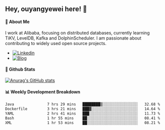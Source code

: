 ## Hey, ouyangyewei here! :wave:

#### :rocket: About Me
I work at Alibaba, focusing on distributed databases, currently learning TiKV, LevelDB, Kafka and DolphinScheduler. I am passionate about contributing to widely used open source projects.

- [![Linkedin](https://img.shields.io/badge/LinkedIn-ouyangyewei-blue)](https://www.linkedin.com/in/ouyangyewei/)
- [![Blog](https://img.shields.io/badge/Blog-yeweiouyang-orange)](https://blog.csdn.net/yeweiouyang)

#### :star2: Github Stats
[![Anurag's GitHub stats](https://github-readme-stats.vercel.app/api?username=ouyangyewei&show_icons=true&cache_seconds=3600&theme=tokyonight)](https://github.com/anuraghazra/github-readme-stats)

#### :bar_chart: Weekly Development Breakdown
<!--START_SECTION:waka-->

```txt
Java               7 hrs 29 mins   ████████▒░░░░░░░░░░░░░░░░   32.68 %
Dockerfile         3 hrs 21 mins   ███▓░░░░░░░░░░░░░░░░░░░░░   14.64 %
YAML               2 hrs 41 mins   ███░░░░░░░░░░░░░░░░░░░░░░   11.73 %
Bash               1 hr 55 mins    ██░░░░░░░░░░░░░░░░░░░░░░░   08.41 %
XML                1 hr 53 mins    ██░░░░░░░░░░░░░░░░░░░░░░░   08.21 %
```

<!--END_SECTION:waka-->

